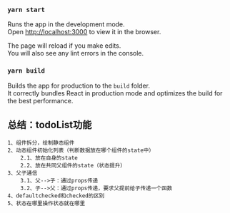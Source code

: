 
### `yarn start`

Runs the app in the development mode.\
Open [http://localhost:3000](http://localhost:3000) to view it in the browser.

The page will reload if you make edits.\
You will also see any lint errors in the console.


### `yarn build`

Builds the app for production to the `build` folder.\
It correctly bundles React in production mode and optimizes the build for the best performance.

## 总结：todoList功能
    1、组件拆分，绘制静态组件
    2、动态组件初始化列表（判断数据放在哪个组件的state中）
        2.1、放在自身的state
        2.2、放在共同父组件的state（状态提升）
    3、父子通信
        3.1、父-->子：通过props传递
        3.2、子-->父：通过props传递，要求父提前给子传递一个函数
    4、defaultchecked和checked的区别
    5、状态在哪里操作状态就在哪里
